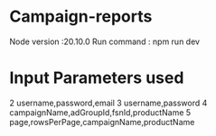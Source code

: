 # Campaign-reports

Node version :20.10.0
Run command : npm run dev

# Input Parameters used 
2  username,password,email
3 username,password
4 campaignName,adGroupId,fsnId,productName
5 page,rowsPerPage,campaignName,productName
